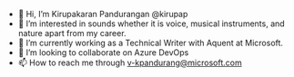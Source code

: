 - 👋 Hi, I’m Kirupakaran Pandurangan @kirupap
- 👀 I’m interested in sounds whether it is voice, musical instruments, and nature apart from my career.
- 🌱 I’m currently working as a Technical Writer with Aquent at Microsoft. 
- 💞️ I’m looking to collaborate on Azure DevOps
- 📫 How to reach me through v-kpandurang@microsoft.com

<!---
kirupap/kirupap is a ✨ special ✨ repository because its `README.md` (this file) appears on your GitHub profile.
You can click the Preview link to take a look at your changes.
--->
